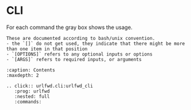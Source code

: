 # CLI 

For each command the gray box shows the usage.  

```{note}
These are documented according to bash/unix convention. 
- the `[]` do not get used, they indicate that there might be more than one item in that position
- `[OPTIONS]` refers to any optional inputs or options 
- `[ARGS]` refers to required inputs, or arguments
```

```{toctree}
:caption: Contents
:maxdepth: 2
```


```{eval-rst}
.. click:: urlfwd.cli:urlfwd_cli
   :prog: urlfwd 
   :nested: full
   :commands:

```